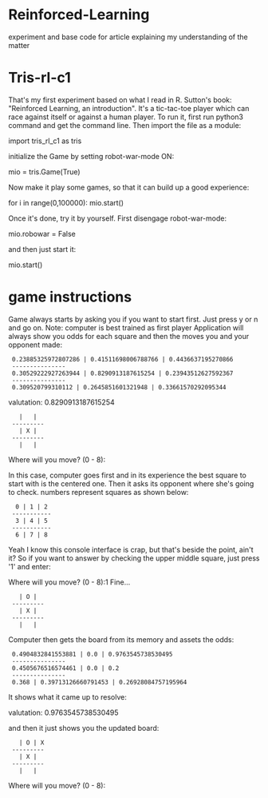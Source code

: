 # Reinforced-Learning
experiment and base code for article explaining my understanding of the matter

# Tris-rl-c1
That's my first experiment based on what I read in R. Sutton's book: "Reinforced Learning, an introduction". It's a tic-tac-toe player which can race against itself or against a human player.
To run it, first run python3 command and get the command line. Then import the file as a module:

import tris_rl_c1 as tris

initialize the Game by setting robot-war-mode ON: 

mio = tris.Game(True)

Now make it play some games, so that it can build up a good experience:

for i in range(0,100000):
    mio.start()

Once it's done, try it by yourself. First disengage robot-war-mode:

mio.robowar = False

and then just start it:

mio.start()

# game instructions
Game always starts by asking you if you want to start first. Just press y or n and go on. Note: computer is best trained as first player
Application will always show you odds for each square and then the moves you and your opponent made:

	 0.23885325972807286 | 0.41511698006788766 | 0.4436637195270866
	 ---------------
	 0.30529222927263944 | 0.8290913187615254 | 0.23943512627592367
	 ---------------
	 0.309520799310112 | 0.2645851601321948 | 0.33661570292095344
valutation:
0.8290913187615254

	   |   |
	 ---------
	   | X |
	 ---------
	   |   |
Where will you move? (0 - 8):

In this case, computer goes first and in its experience the best square to start with is the centered one. Then it asks its opponent where she's going to check. numbers represent squares as shown below:

	  0 | 1 | 2
	 -----------
	  3 | 4 | 5
	 -----------
	  6 | 7 | 8
Yeah I know this console interface is crap, but that's beside the point, ain't it? So if you want to answer by checking the upper middle square, just press '1' and enter:

Where will you move? (0 - 8):1
Fine...

	   | O |
	 ---------
	   | X |
	 ---------
	   |   |

Computer then gets the board from its memory and assets the odds:

	 0.4904832841553881 | 0.0 | 0.9763545738530495
	 ---------------
	 0.4505676516574461 | 0.0 | 0.2
	 ---------------
	 0.368 | 0.39713126660791453 | 0.26928084757195964
   
It shows what it came up to resolve:

valutation:
0.9763545738530495

and then it just shows you the updated board:

	   | O | X
	 ---------
	   | X |
	 ---------
	   |   |
Where will you move? (0 - 8):
